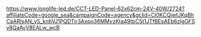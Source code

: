 https://www.longlife-led.de/CCT-LED-Panel-62x62cm-24V-40W/2724?affiliateCode=google_sea&campaignCode=agency&gclid=Cj0KCQjwtJKqBhCaARIsAN_yS_knbVJ1PQDTir3Axpo36MMvzKta49tbC5t1JTfBEsAEb6zlgGFSy8QaAvV8EALw_wcB